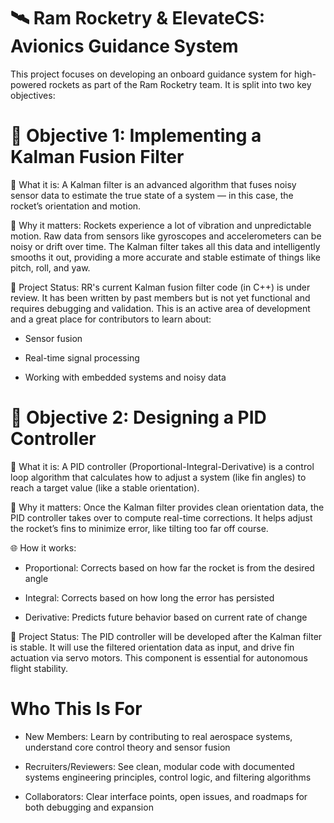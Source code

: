 # 🛰️ Ram Rocketry & ElevateCS: Avionics Guidance System
This project focuses on developing an onboard guidance system for high-powered rockets as part of the Ram Rocketry team. It is split into two key objectives:

# 🚀 Objective 1: Implementing a Kalman Fusion Filter
🔧 What it is:
A Kalman filter is an advanced algorithm that fuses noisy sensor data to estimate the true state of a system — in this case, the rocket’s orientation and motion.

🧠 Why it matters:
Rockets experience a lot of vibration and unpredictable motion. Raw data from sensors like gyroscopes and accelerometers can be noisy or drift over time. The Kalman filter takes all this data and intelligently smooths it out, providing a more accurate and stable estimate of things like pitch, roll, and yaw.

📌 Project Status:
RR's current Kalman fusion filter code (in C++) is under review. It has been written by past members but is not yet functional and requires debugging and validation. This is an active area of development and a great place for contributors to learn about:

- Sensor fusion

- Real-time signal processing

- Working with embedded systems and noisy data

# 🎯 Objective 2: Designing a PID Controller
🔧 What it is:
A PID controller (Proportional-Integral-Derivative) is a control loop algorithm that calculates how to adjust a system (like fin angles) to reach a target value (like a stable orientation).

🧠 Why it matters:
Once the Kalman filter provides clean orientation data, the PID controller takes over to compute real-time corrections. It helps adjust the rocket’s fins to minimize error, like tilting too far off course.

🌐 How it works:

- Proportional: Corrects based on how far the rocket is from the desired angle

- Integral: Corrects based on how long the error has persisted

- Derivative: Predicts future behavior based on current rate of change

📌 Project Status:
The PID controller will be developed after the Kalman filter is stable. It will use the filtered orientation data as input, and drive fin actuation via servo motors. This component is essential for autonomous flight stability.

 # Who This Is For
- New Members: Learn by contributing to real aerospace systems, understand core control theory and sensor fusion

- Recruiters/Reviewers: See clean, modular code with documented systems engineering principles, control logic, and filtering algorithms

- Collaborators: Clear interface points, open issues, and roadmaps for both debugging and expansion
